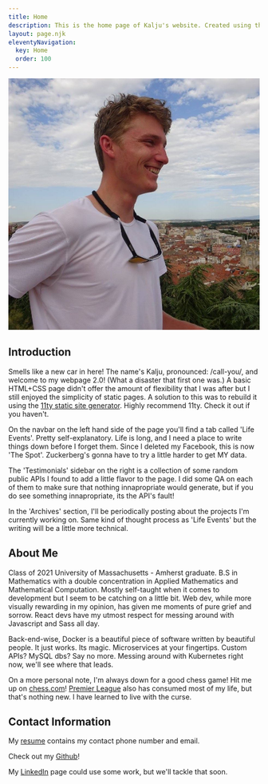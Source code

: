 ```yaml
---
title: Home
description: This is the home page of Kalju's website. Created using the 11ty static site generator.
layout: page.njk
eleventyNavigation:
  key: Home
  order: 100
---
```


<img class="img-circle-large" src="images/KJ-Picture.jpg" />

## Introduction

Smells like a new car in here! The name's Kalju, pronounced: /call-you/, and welcome to my webpage 2.0! (What a disaster that first one was.) A basic HTML+CSS page didn't offer the amount of flexibility that I was after but I still enjoyed the simplicity of static pages. A solution to this was to rebuild it using the [11ty static site generator](https://www.11ty.dev/). Highly recommend 11ty. Check it out if you haven't. 

On the navbar on the left hand side of the page you'll find a tab called 'Life Events'. Pretty self-explanatory. Life is long, and I need a place to write things down before I forget them. Since I deleted my Facebook, this is now 'The Spot'. Zuckerberg's gonna have to try a little harder to get MY data.

The 'Testimonials' sidebar on the right is a collection of some random public APIs I found to add a little flavor to the page. I did some QA on each of them to make sure that nothing innapropriate would generate, but if you do see something innapropriate, its the API's fault!

In the 'Archives' section, I'll be periodically posting about the projects I'm currently working on. Same kind of thought process as 'Life Events' but the writing will be a little more technical.

## About Me

Class of 2021 University of Massachusetts - Amherst graduate. B.S in Mathematics with a double concentration in Applied Mathematics and Mathematical Computation. Mostly self-taught when it comes to development but I seem to be catching on a little bit. Web dev, while more visually rewarding in my opinion, has given me moments of pure grief and sorrow. React devs have my utmost respect for messing around with Javascript and Sass all day. 

Back-end-wise, Docker is a beautiful piece of software written by beautiful people. It just works. Its magic. Microservices at your fingertips. Custom APIs? MySQL dbs? Say no more. Messing around with Kubernetes right now, we'll see where that leads.

On a more personal note, I'm always down for a good chess game! Hit me up on [chess.com](https://www.chess.com/member/kajaken)! [Premier League](https://www.premierleague.com/tables) also has consumed most of my life, but that's nothing new. I have learned to live with the curse.

## Contact Information

My [resume](https://drive.google.com/file/d/1PYi69_zyZw8YguSrFjpw7iLiTzLJwzX6/view?usp=sharing) contains my contact phone number and email.

Check out my [Github](https://github.com/knekvasil)!

My [LinkedIn](https://www.linkedin.com/in/kalju-jake-nekvasil/) page could use some work, but we'll tackle that soon.